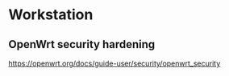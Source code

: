 # Workstation

## OpenWrt security hardening
https://openwrt.org/docs/guide-user/security/openwrt_security
